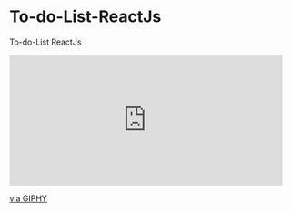 # To-do-List-ReactJs
To-do-List ReactJs

<iframe src="https://giphy.com/embed/UODq0dymZKwVqg6F46" width="480" height="230" frameBorder="0" class="giphy-embed" allowFullScreen></iframe><p><a href="https://giphy.com/gifs/UODq0dymZKwVqg6F46">via GIPHY</a></p>
